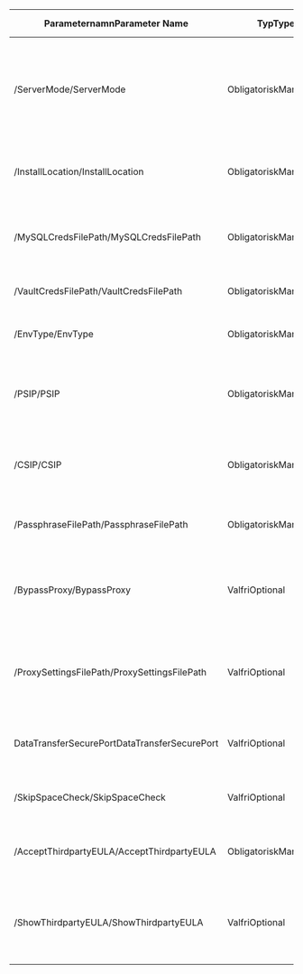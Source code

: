 |<span data-ttu-id="24ea4-101">Parameternamn</span><span class="sxs-lookup"><span data-stu-id="24ea4-101">Parameter Name</span></span>| <span data-ttu-id="24ea4-102">Typ</span><span class="sxs-lookup"><span data-stu-id="24ea4-102">Type</span></span> | <span data-ttu-id="24ea4-103">Beskrivning</span><span class="sxs-lookup"><span data-stu-id="24ea4-103">Description</span></span>| <span data-ttu-id="24ea4-104">Möjliga värden</span><span class="sxs-lookup"><span data-stu-id="24ea4-104">Possible Values</span></span>|
|-|-|-|-|
| <span data-ttu-id="24ea4-105">/ServerMode</span><span class="sxs-lookup"><span data-stu-id="24ea4-105">/ServerMode</span></span>|<span data-ttu-id="24ea4-106">Obligatorisk</span><span class="sxs-lookup"><span data-stu-id="24ea4-106">Mandatory</span></span>|<span data-ttu-id="24ea4-107">Anger om båda hello konfiguration och processen servrarna ska installeras eller hello processen server</span><span class="sxs-lookup"><span data-stu-id="24ea4-107">Specifies whether both hello configuration and process servers should be installed, or hello process server only</span></span>|<span data-ttu-id="24ea4-108">CS</span><span class="sxs-lookup"><span data-stu-id="24ea4-108">CS</span></span><br><span data-ttu-id="24ea4-109">PS</span><span class="sxs-lookup"><span data-stu-id="24ea4-109">PS</span></span>|
|<span data-ttu-id="24ea4-110">/InstallLocation</span><span class="sxs-lookup"><span data-stu-id="24ea4-110">/InstallLocation</span></span>|<span data-ttu-id="24ea4-111">Obligatorisk</span><span class="sxs-lookup"><span data-stu-id="24ea4-111">Mandatory</span></span>|<span data-ttu-id="24ea4-112">hello-mappen i vilka hello komponenter är installerade</span><span class="sxs-lookup"><span data-stu-id="24ea4-112">hello folder in which hello components are installed</span></span>| <span data-ttu-id="24ea4-113">En mapp på hello-dator</span><span class="sxs-lookup"><span data-stu-id="24ea4-113">Any folder on hello computer</span></span>|
|<span data-ttu-id="24ea4-114">/MySQLCredsFilePath</span><span class="sxs-lookup"><span data-stu-id="24ea4-114">/MySQLCredsFilePath</span></span>|<span data-ttu-id="24ea4-115">Obligatorisk</span><span class="sxs-lookup"><span data-stu-id="24ea4-115">Mandatory</span></span>|<span data-ttu-id="24ea4-116">hello filsökväg vilka hello MySQL serverautentiseringsuppgifter lagras</span><span class="sxs-lookup"><span data-stu-id="24ea4-116">hello file path in which hello MySQL server credentials are stored</span></span>|<span data-ttu-id="24ea4-117">hello-filen ska vara hello-format som anges nedan</span><span class="sxs-lookup"><span data-stu-id="24ea4-117">hello file should be hello format specified below</span></span>|
|<span data-ttu-id="24ea4-118">/VaultCredsFilePath</span><span class="sxs-lookup"><span data-stu-id="24ea4-118">/VaultCredsFilePath</span></span>|<span data-ttu-id="24ea4-119">Obligatorisk</span><span class="sxs-lookup"><span data-stu-id="24ea4-119">Mandatory</span></span>|<span data-ttu-id="24ea4-120">Hej valvautentiseringsfilen hello sökväg</span><span class="sxs-lookup"><span data-stu-id="24ea4-120">hello path of hello vault credentials file</span></span>|<span data-ttu-id="24ea4-121">Giltig sökväg</span><span class="sxs-lookup"><span data-stu-id="24ea4-121">Valid file path</span></span>|
|<span data-ttu-id="24ea4-122">/EnvType</span><span class="sxs-lookup"><span data-stu-id="24ea4-122">/EnvType</span></span>|<span data-ttu-id="24ea4-123">Obligatorisk</span><span class="sxs-lookup"><span data-stu-id="24ea4-123">Mandatory</span></span>|<span data-ttu-id="24ea4-124">Typ av envrionment som du vill tooprotect</span><span class="sxs-lookup"><span data-stu-id="24ea4-124">Type of envrionment that you want tooprotect</span></span> |<span data-ttu-id="24ea4-125">VMware</span><span class="sxs-lookup"><span data-stu-id="24ea4-125">VMware</span></span><br><span data-ttu-id="24ea4-126">NonVMware</span><span class="sxs-lookup"><span data-stu-id="24ea4-126">NonVMware</span></span>|
|<span data-ttu-id="24ea4-127">/PSIP</span><span class="sxs-lookup"><span data-stu-id="24ea4-127">/PSIP</span></span>|<span data-ttu-id="24ea4-128">Obligatorisk</span><span class="sxs-lookup"><span data-stu-id="24ea4-128">Mandatory</span></span>|<span data-ttu-id="24ea4-129">IP-adressen för hello NIC toobe används för att överföra data för replikering</span><span class="sxs-lookup"><span data-stu-id="24ea4-129">IP address of hello NIC toobe used for replication data transfer</span></span>| <span data-ttu-id="24ea4-130">Vilken giltig IP-adress som helst</span><span class="sxs-lookup"><span data-stu-id="24ea4-130">Any valid IP Address</span></span>|
|<span data-ttu-id="24ea4-131">/CSIP</span><span class="sxs-lookup"><span data-stu-id="24ea4-131">/CSIP</span></span>|<span data-ttu-id="24ea4-132">Obligatorisk</span><span class="sxs-lookup"><span data-stu-id="24ea4-132">Mandatory</span></span>|<span data-ttu-id="24ea4-133">hello hello NIC på vilka hello konfigurationsservern lyssnar på IP-adress</span><span class="sxs-lookup"><span data-stu-id="24ea4-133">hello IP address of hello NIC on which hello configuration server is listening on</span></span>| <span data-ttu-id="24ea4-134">Vilken giltig IP-adress som helst</span><span class="sxs-lookup"><span data-stu-id="24ea4-134">Any valid IP Address</span></span>|
|<span data-ttu-id="24ea4-135">/PassphraseFilePath</span><span class="sxs-lookup"><span data-stu-id="24ea4-135">/PassphraseFilePath</span></span>|<span data-ttu-id="24ea4-136">Obligatorisk</span><span class="sxs-lookup"><span data-stu-id="24ea4-136">Mandatory</span></span>|<span data-ttu-id="24ea4-137">hello fullständig sökväg toolocation hello lösenfras filen</span><span class="sxs-lookup"><span data-stu-id="24ea4-137">hello full path toolocation of hello passphrase file</span></span>|<span data-ttu-id="24ea4-138">Giltig sökväg</span><span class="sxs-lookup"><span data-stu-id="24ea4-138">Valid file path</span></span>|
|<span data-ttu-id="24ea4-139">/BypassProxy</span><span class="sxs-lookup"><span data-stu-id="24ea4-139">/BypassProxy</span></span>|<span data-ttu-id="24ea4-140">Valfri</span><span class="sxs-lookup"><span data-stu-id="24ea4-140">Optional</span></span>|<span data-ttu-id="24ea4-141">Anger att hello konfigurationsservern ansluter tooAzure utan en proxy</span><span class="sxs-lookup"><span data-stu-id="24ea4-141">Specifies that hello configuration server connects tooAzure without a proxy</span></span>|<span data-ttu-id="24ea4-142">toodo hämta värdet från Venu</span><span class="sxs-lookup"><span data-stu-id="24ea4-142">toodo get this value from Venu</span></span>|
|<span data-ttu-id="24ea4-143">/ProxySettingsFilePath</span><span class="sxs-lookup"><span data-stu-id="24ea4-143">/ProxySettingsFilePath</span></span>|<span data-ttu-id="24ea4-144">Valfri</span><span class="sxs-lookup"><span data-stu-id="24ea4-144">Optional</span></span>|<span data-ttu-id="24ea4-145">Proxy-inställningar (hello standardproxy kräver autentisering, eller en anpassad proxy)</span><span class="sxs-lookup"><span data-stu-id="24ea4-145">Proxy settings (hello default proxy requires authentication, or a custom proxy)</span></span>|<span data-ttu-id="24ea4-146">hello-filen ska ha formatet hello anges nedan</span><span class="sxs-lookup"><span data-stu-id="24ea4-146">hello file should be in hello format specified below</span></span>|
|<span data-ttu-id="24ea4-147">DataTransferSecurePort</span><span class="sxs-lookup"><span data-stu-id="24ea4-147">DataTransferSecurePort</span></span>|<span data-ttu-id="24ea4-148">Valfri</span><span class="sxs-lookup"><span data-stu-id="24ea4-148">Optional</span></span>|<span data-ttu-id="24ea4-149">Portnumret på hello PSIP toobe används för data för replikering</span><span class="sxs-lookup"><span data-stu-id="24ea4-149">Port number on hello PSIP toobe used for replication data</span></span>| <span data-ttu-id="24ea4-150">Giltigt portnummer (standardvärdet är 9433)</span><span class="sxs-lookup"><span data-stu-id="24ea4-150">Valid Port Number (default value is 9433)</span></span>|
|<span data-ttu-id="24ea4-151">/SkipSpaceCheck</span><span class="sxs-lookup"><span data-stu-id="24ea4-151">/SkipSpaceCheck</span></span>|<span data-ttu-id="24ea4-152">Valfri</span><span class="sxs-lookup"><span data-stu-id="24ea4-152">Optional</span></span>|<span data-ttu-id="24ea4-153">Hoppa över utrymmeskontroll för cachedisk</span><span class="sxs-lookup"><span data-stu-id="24ea4-153">Skip space check for cache disk</span></span>| |
|<span data-ttu-id="24ea4-154">/AcceptThirdpartyEULA</span><span class="sxs-lookup"><span data-stu-id="24ea4-154">/AcceptThirdpartyEULA</span></span>|<span data-ttu-id="24ea4-155">Obligatorisk</span><span class="sxs-lookup"><span data-stu-id="24ea4-155">Mandatory</span></span>|<span data-ttu-id="24ea4-156">När du flaggar innebär det att du godkänner licensavtalet från tredje part</span><span class="sxs-lookup"><span data-stu-id="24ea4-156">Flag implies acceptance of third-party EULA</span></span>| |
|<span data-ttu-id="24ea4-157">/ShowThirdpartyEULA</span><span class="sxs-lookup"><span data-stu-id="24ea4-157">/ShowThirdpartyEULA</span></span>|<span data-ttu-id="24ea4-158">Valfri</span><span class="sxs-lookup"><span data-stu-id="24ea4-158">Optional</span></span>|<span data-ttu-id="24ea4-159">Visar licensavtalet (EULA) från tredje part.</span><span class="sxs-lookup"><span data-stu-id="24ea4-159">Displays third-party EULA.</span></span> <span data-ttu-id="24ea4-160">Om detta anges som indata ignoreras alla andra parametrar</span><span class="sxs-lookup"><span data-stu-id="24ea4-160">If provided as input all other parameters are ignored</span></span>| |

